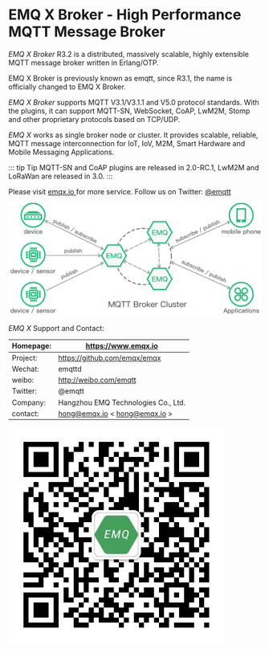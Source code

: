 # EMQ X Broker - High Performance MQTT Message Broker 

*EMQ X Broker* R3.2 is a distributed, massively scalable, highly extensible MQTT message broker written in Erlang/OTP. 

EMQ X Broker is previously known as emqtt, since R3.1, the name is officially changed to EMQ X Broker. 

*EMQ X Broker* supports MQTT V3.1/V3.1.1 and V5.0 protocol standards. With the plugins, it can support MQTT-SN, WebSocket, CoAP, LwM2M, Stomp and other proprietary protocols based on TCP/UDP. 

*EMQ X* works as single broker node or cluster. It provides scalable, reliable, MQTT message interconnection for IoT, IoV, M2M, Smart Hardware and Mobile Messaging Applications. 

::: tip Tip
MQTT-SN and CoAP plugins are released in 2.0-RC.1, LwM2M and LoRaWan are released in 3.0. 
:::

Please visit [ emqx.io ](https://www.emqx.io) for more service. Follow us on Twitter: [ @emqtt ](https://twitter.com/emqtt)

![image](./_static/images/emqtt.png)


*EMQ X* Support and Contact: 

Homepage: |  [ https://www.emqx.io ](https://www.emqx.io)                   
----------|-----------------------------------------------------------------
Project:  |  [ https://github.com/emqx/emqx ](https://github.com/emqx/emqx) 
Wechat:   |  emqttd                                                         
weibo:    |  [ http://weibo.com/emqtt ](http://weibo.com/emqtt)             
Twitter:  |  @emqtt                                                         
Company:  |  Hangzhou EMQ Technologies Co., Ltd.                            
contact:  |  hong@emqx.io \< hong@emqx.io >                                  



![image](./_static/images/weixin.jpg)

